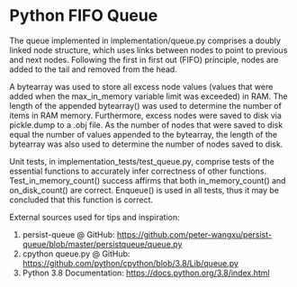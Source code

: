 # Python FIFO Queue

The queue implemented in implementation/queue.py comprises a doubly linked node structure, which uses links between nodes to point to previous and next nodes. Following the first in first out (FIFO) principle, nodes are added to the tail and removed from the head. 

A bytearray was used to store all excess node values (values that were added when the max_in_memory variable limit was exceeded) in RAM. The length of the appended bytearray() was used to determine the number of items in RAM memory. Furthermore, excess nodes were saved to disk via pickle.dump to a .obj file. As the number of nodes that were saved to disk equal the number of values appended to the bytearray, the length of the bytearray was also used to determine the number of nodes saved to disk.

Unit tests, in implementation_tests/test_queue.py, comprise tests of the essential functions to accurately infer correctness of other functions. Test_in_memory_count() success affirms that both in_memory_count() and on_disk_count() are correct. Enqueue() is used in all tests, thus it may be concluded that this function is correct.

External sources used for tips and inspiration:
1. persist-queue @ GitHub: https://github.com/peter-wangxu/persist-queue/blob/master/persistqueue/queue.py
2. cpython queue.py @ GitHub: https://github.com/python/cpython/blob/3.8/Lib/queue.py
3. Python 3.8 Documentation: https://docs.python.org/3.8/index.html
